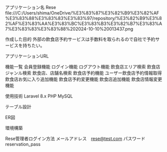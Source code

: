 アプリケーション名
Rese
file:///C:/Users/shima/OneDrive/%E3%83%87%E3%82%B9%E3%82%AF%E3%83%88%E3%83%83%E3%83%97/repository/%E3%82%B9%E3%82%AF%E3%83%AA%E3%83%BC%E3%83%B3%E3%82%B7%E3%83%A7%E3%83%83%E3%83%88%202024-10-10%20013437.png

作成した目的
外部の飲食店予約サービスは手数料を取られるので自社で予約サービスを持ちたい。

アプリケーションURL

機能一覧
会員登録機能
ログイン機能
ログアウト機能
飲食店エリア検索
飲食店ジャンル検索
飲食店、店舗名検索
飲食店予約機能
ユーザー飲食店予約情報取得
飲食店お気に入り追加機能
飲食店予約変更機能
飲食店追加機能
飲食店情報変更機能

使用技術
Laravel 8.x
PHP
MySQL

テーブル設計

ER図

環境構築

Rese管理者ログイン方法
メールアドレス　rese@test.com
パスワード  reservation_pass

